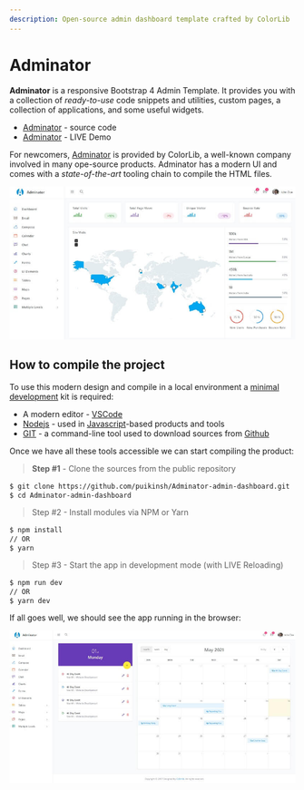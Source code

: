 ```yaml
---
description: Open-source admin dashboard template crafted by ColorLib
---
```


# Adminator

**Adminator** is a responsive Bootstrap 4 Admin Template. It provides you with a collection of _ready-to-use_ code snippets and utilities, custom pages, a collection of applications, and some useful widgets.

- [Adminator](https://github.com/puikinsh/Adminator-admin-dashboard) - source code
- [Adminator](https://colorlib.com/polygon/adminator/index.html) - LIVE Demo

For newcomers, [Adminator](https://appseed.us/admin-dashboards/django-dashboard-adminator) is provided by ColorLib, a well-known company involved in many ope-source products. Adminator has a modern UI and comes with a _state-of-the-art_ tooling chain to compile the HTML files.

![Adminator - Open-source Bootstrap Template.](../../../static/assets/adminator-bootstrap-template.jpg)

## How to compile the project

To use this modern design and compile in a local environment a [minimal development](../tutorials/minimal-programming-kit.md) kit is required:

- A modern editor - [VSCode](https://code.visualstudio.com/)
- [Nodejs](https://nodejs.org/en/) - used in [Javascript](https://developer.mozilla.org/en-US/docs/Web/JavaScript)-based products and tools&#x20;
- [GIT](https://git-scm.com/) - a command-line tool used to download sources from [Github](https://github.com/)

Once we have all these tools accessible we can start compiling the product:

> **Step #1** - Clone the sources from the public repository

```
$ git clone https://github.com/puikinsh/Adminator-admin-dashboard.git
$ cd Adminator-admin-dashboard
```

> Step #2 - Install modules via NPM or Yarn

```
$ npm install
// OR
$ yarn
```

> Step #3 - Start the app in development mode (with LIVE Reloading)

```
$ npm run dev
// OR
$ yarn dev
```

If all goes well, we should see the app running in the browser:

![Adminator - Calendar Page.](../../../static/assets/adminator-bootstrap-calendar-page.jpg)
